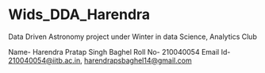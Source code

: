 # Wids_DDA_Harendra
Data Driven Astronomy project under Winter in data Science, Analytics Club

Name- Harendra Pratap Singh Baghel
Roll No- 210040054
Email Id- 210040054@iitb.ac.in, harendrapsbaghel14@gmail.com
